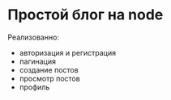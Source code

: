 # Простой блог на node

Реализованно: 
* авторизация и регистрация
* пагинация
* создание постов
* просмотр постов
* профиль
